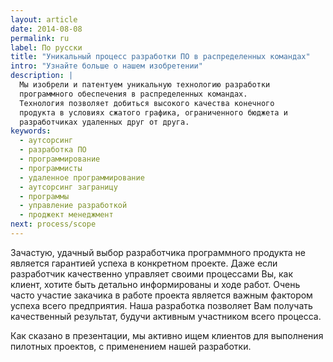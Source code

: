 ```yaml
---
layout: article
date: 2014-08-08
permalink: ru
label: По русски
title: "Уникальный процесс разработки ПО в распределенных командах"
intro: "Узнайте больше о нашем изобретении"
description: |
  Мы изобрели и патентуем уникальную технологию разработки
  программного обеспечения в распределенных командах.
  Технология позволяет добиться высокого качества конечного
  продукта в условиях сжатого графика, ограниченного бюджета и
  разработчиках удаленных друг от друга.
keywords:
  - аутсорсинг
  - разработка ПО
  - программирование
  - программисты
  - удаленное программирование
  - аутсорсинг заграницу
  - программы
  - управление разработкой
  - проджект менеджмент
next: process/scope
---
```


Зачастую, удачный выбор разработчика программного продукта не является гарантией успеха в конкретном
проекте. Даже если разработчик качественно управляет своими процессами Вы, как клиент, хотите быть
детально информированы и ходе работ. Очень часто участие закачика в работе проекта является важным
фактором успеха всего предприятия. Наша разработка позволяет Вам получать качественный результат,
будучи активным участником всего процесса.


Как сказано в презентации, мы активно ищем клиентов для выполнения пилотных проектов, с применением
нашей разработки.
